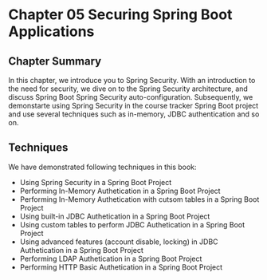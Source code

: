 # Chapter 05 Securing Spring Boot Applications

## Chapter Summary
In this chapter, we introduce you to Spring Security. With an introduction to the need for security, we dive on to the Spring Security architecture, and discuss Spring Boot Spring Security auto-configuration. Subsequently, we demonstarte using Spring Security in the course tracker Spring Boot project and use several techniques such as in-memory, JDBC authentication and so on. 

## Techniques
We have demonstrated following techniques in this book:
- Using Spring Security in a Spring Boot Project
- Performing In-Memory Authetication in a Spring Boot Project
- Performing In-Memory Authetication with cutsom tables in a Spring Boot Project
- Using built-in JDBC Authetication in a Spring Boot Project
- Using custom tables to perform JDBC Authetication in a Spring Boot Project
- Using advanced features (account disable, locking) in JDBC Authetication in a Spring Boot Project
- Performing LDAP Authetication in a Spring Boot Project
- Performing HTTP Basic Authetication in a Spring Boot Project

